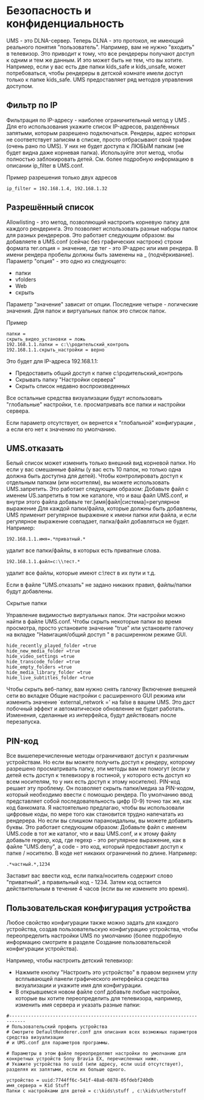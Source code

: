 # Безопасность и конфиденциальность

UMS - это DLNA-сервер. Теперь DLNA - это протокол, не имеющий реального понятия "пользователь". Например, вам не нужно "входить" в телевизор. Это приводит к тому, что все рендереры получают доступ к одним и тем же данным. И это может быть не тем, что вы хотите. Например, если у вас есть две папки kids_safe и kids_unsafe, может потребоваться, чтобы рендереры в детской комнате имели доступ только к папке kids_safe. UMS предоставляет ряд методов управления доступом. 

## Фильтр по IP

Фильтрация по IP-адресу - наиболее ограничительный метод у UMS . Для его использования укажите список IP-адресов, разделённых запятыми, которым разрешено подключаться. Рендеры, адрес которых не соответствует записям в списке, просто отбрасывают свой трафик (очень рано по UMS). У них не будет доступа к ЛЮБЫМ папкам (не будет видна даже корневая папка). Используйте этот метод, чтобы полностью заблокировать детей. См. более подробную информацию в описании ip_filter в UMS.conf.

Пример разрешения только двух адресов

```
ip_filter = 192.168.1.4, 192.168.1.32
```

## Разрешённый список

Allowlisting - это метод, позволяющий настроить корневую папку для каждого рендеринга. Это позволяет использовать разные наборы папок для разных рендереров. Это работает следующим образом: вы добавляете в UMS.conf (сейчас без графических настроек) строки формата тег.опция = значение, где тег - это IP-адрес или имя рендера. В имени рендера пробелы должны быть заменены на _ (подчёркивание). Параметр "опция" - это одно из следующего:

- папки
- vfolders
- Web
- скрыть

Параметр "значение" зависит от опции. Последние четыре - логические значения. Для папок и виртуальных папок это список папок.

Пример

```
папки =
скрыть_видео_установки = ложь
192.168.1.1.папки = c:\\родительский_контроль
192.168.1.1.скрыть_настройки = верно
```

Это будет для IP-адреса 192.168.1.1:

- Предоставить общий доступ к папке c:\родительский_контроль
- Скрывать папку "Настройки сервера"
- Скрыть список недавно воспроизведенных

Все остальные средства визуализации будут использовать "глобальные" настройки, т.е. просматривать все папки и настройки сервера.

Если параметр отсутствует, он вернется к "глобальной" конфигурации , а если его нет к значению по умолчанию.

## UMS.отказать

Белый список может изменить только внешний вид корневой папки. Но если у вас смешанные файлы (у вас есть 10 папок, но только одна должна быть доступна для детей). Чтобы контролировать доступ к отдельным папкам (или носителям), вы можете использовать UMS.запретить. Это работает следующим образом: Добавьте файл с именем US.запретить в том же каталоге, что и ваш файл UMS.conf, и внутри этого файла добавьте тег.[имя|файл|система]=регулярное выражение Для каждой папки/файла, которые должны быть добавлены, UMS применит регулярное выражение к имени папки или файла, и если регулярное выражение совпадает, папка/файл добавляться не будет. Например:
```
192.168.1.1.имя=.*приватный.*
```

удалит все папки/файлы, в которых есть приватные слова.
```
192.168.1.1.файл=c:\\тест.*
```

удалит все файлы, которые имеют c:\тест в их пути и т.д.

Если в файле "UMS.отказать" не задано никаких правил, файлы/папки будут добавлены.

Скрытые папки

Управление видимостью виртуальных папок. Эти настройки можно найти в файле UMS.conf. Чтобы скрыть некоторые папки во время просмотра, просто установите значение "true" или установите галочку на вкладке "Навигация/общий доступ " в расширенном режиме GUI.

```
hide_recently_played_folder =true
hide_new_media_folder =true
hide_video_settings =true
hide_transcode_folder =true
hide_empty_folders =true
hide_media_library_folder =true
hide_live_subtitles_folder =true
```

Чтобы скрыть веб-папку, вам нужно снять галочку Включение внешней сети во вкладке Общие настройки с расширенного GUI режима или изменить значение `external_network =' на false в вашем UMS. Это даст побочный эффект и автоматическое обновление не будет работать. Изменения, сделанные из интерфейса, будут действовать после перезапуска.

## PIN-код

Все вышеперечисленные методы ограничивают доступ к различным устройствам. Но если вы можете получить доступ к рендеру, которому разрешено просматривать папку, эти методы вам не помогут (если у детей есть доступ к телевизору в гостиной, у которого есть доступ ко всем носителям, то у них есть доступ к этому носителю). PIN-код решает эту проблему. Он позволяет скрыть папки/медиа за PIN-кодом, который необходимо ввести с помощью рендера. По умолчанию ввод представляет собой последовательность цифр (0-9) точно так же, как код банкомата. Я настоятельно предлагаю, чтобы вы использовали цифровые коды, по мере того как становится трудно напечатать из рендерера. Но если вы слишком параноидальны, вы можете добавить буквы. Это работает следующим образом: Добавьте файл с именем UMS.code в тот же каталог, что и ваш UMS.conf, и к этому файлу добавьте regexp, код, где regexp - это регулярное выражение, как в файле "UMS.deny", а code - это код, который предоставит доступ к папке / носителю. В коде нет никаких ограничений по длине. Например:
```
.*частный.*,1234
```

Заставит вас ввести код, если папка/носитель содержит слово "приватный", а правильный код - 1234. Затем код остается действительным в течение 4 часов (если вы не измените это время).

## Пользовательская конфигурация устройства

Любое свойство конфигурации также можно задать для каждого устройства, создав пользовательскую конфигурацию устройства, чтобы переопределить настройки UMS по умолчанию (более подробную информацию смотрите в разделе Создание пользовательской конфигурации устройства).

Например, чтобы настроить детский телевизор:
- Нажмите кнопку "Настроить это устройство" в правом верхнем углу всплывающей панели графического интерфейса средства визуализации и укажите имя для конфигурации.
- В открывшемся новом файле conf добавьте любые настройки, которые вы хотите переопределить для телевизора, например, изменить имя сервера и указать разные папки:
```
#----------------------------------------------------------------------------
# Пользовательский профиль устройства
# Смотрите DefaultRenderer.conf для описания всех возможных параметров средства визуализации
# и UMS.conf для параметров программы.

# Параметры в этом файле переопределяют настройки по умолчанию для конкретных устройств Sony Bravia EX, перечисленных ниже.
# Укажите устройства по uuid (или адресу, если uuid отсутствует), разделяя их запятыми, если их больше одного.

устройство = uuid:7744ff6c-541f-48a8-0878-05fdebf240db
имя_сервера = Kid Stuff
Папки с настройками для детей = c:\kids\stuff , c:\kids\otherstuff
```
